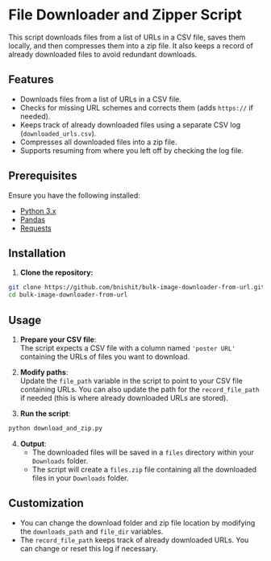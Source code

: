 # File Downloader and Zipper Script

This script downloads files from a list of URLs in a CSV file, saves them locally, and then compresses them into a zip file. It also keeps a record of already downloaded files to avoid redundant downloads.

## Features
- Downloads files from a list of URLs in a CSV file.
- Checks for missing URL schemes and corrects them (adds `https://` if needed).
- Keeps track of already downloaded files using a separate CSV log (`downloaded_urls.csv`).
- Compresses all downloaded files into a zip file.
- Supports resuming from where you left off by checking the log file.

## Prerequisites

Ensure you have the following installed:

- [Python 3.x](https://www.python.org/downloads/)
- [Pandas](https://pandas.pydata.org/)
- [Requests](https://pypi.org/project/requests/)

## Installation

1. **Clone the repository:**

```bash
git clone https://github.com/bnishit/bulk-image-downloader-from-url.git
cd bulk-image-downloader-from-url
```

## Usage

1. **Prepare your CSV file**:  
   The script expects a CSV file with a column named `'poster URL'` containing the URLs of files you want to download.

2. **Modify paths**:  
   Update the `file_path` variable in the script to point to your CSV file containing URLs. You can also update the path for the `record_file_path` if needed (this is where already downloaded URLs are stored).

3. **Run the script**:

```bash
python download_and_zip.py
```

4. **Output**:
   - The downloaded files will be saved in a `files` directory within your `Downloads` folder.
   - The script will create a `files.zip` file containing all the downloaded files in your `Downloads` folder.

## Customization

- You can change the download folder and zip file location by modifying the `downloads_path` and `file_dir` variables.
- The `record_file_path` keeps track of already downloaded URLs. You can change or reset this log if necessary.
